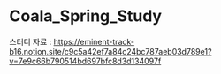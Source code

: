 # Coala_Spring_Study
스터디 자료 : https://eminent-track-b16.notion.site/c9c5a42ef7a84c24bc787aeb03d789e1?v=7e9c66b790514bd697bfc8d3d134097f
